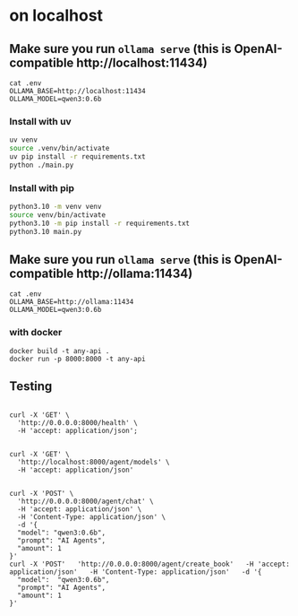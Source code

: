 # on localhost

## Make sure you run `ollama serve` (this is OpenAI-compatible http://localhost:11434)


```
cat .env
OLLAMA_BASE=http://localhost:11434
OLLAMA_MODEL=qwen3:0.6b
```



### Install with uv

```sh
uv venv
source .venv/bin/activate
uv pip install -r requirements.txt
python ./main.py
```

### Install with pip

```sh
python3.10 -m venv venv
source venv/bin/activate
python3.10 -m pip install -r requirements.txt
python3.10 main.py
```



## Make sure you run `ollama serve` (this is OpenAI-compatible http://ollama:11434)


```
cat .env
OLLAMA_BASE=http://ollama:11434
OLLAMA_MODEL=qwen3:0.6b
```


### with docker

```
docker build -t any-api .
docker run -p 8000:8000 -t any-api

```

## Testing

```

curl -X 'GET' \
  'http://0.0.0.0:8000/health' \
  -H 'accept: application/json';


curl -X 'GET' \
  'http://localhost:8000/agent/models' \
  -H 'accept: application/json'


curl -X 'POST' \
  'http://0.0.0.0:8000/agent/chat' \
  -H 'accept: application/json' \
  -H 'Content-Type: application/json' \
  -d '{
  "model": "qwen3:0.6b",
  "prompt": "AI Agents",
  "amount": 1
}'
curl -X 'POST'   'http://0.0.0.0:8000/agent/create_book'   -H 'accept: application/json'   -H 'Content-Type: application/json'   -d '{
  "model":  "qwen3:0.6b",
  "prompt": "AI Agents",
  "amount": 1
}'

```
